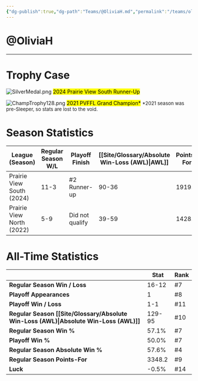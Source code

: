 ```yaml
---
{"dg-publish":true,"dg-path":"Teams/@OliviaH.md","permalink":"/teams/olivia-h/"}
---
```


# @OliviaH
--- 
# Trophy Case

![SilverMedal.png](/img/user/z_Assets/img/SilverMedal.png)
<mark class="grey mark-border">2024 Prairie View South Runner-Up</mark>

![ChampTrophy128.png](/img/user/z_Assets/img/ChampTrophy128.png)
<mark class="yellow">2021 PVFFL Grand Champion*</mark>
<font size="2">*2021 season was pre-Sleeper, so stats are lost to the void.</font>
# Season Statistics
| **League (Season)** | **Regular Season W/L** | **Playoff Finish** | **[[Site/Glossary/Absolute Win-Loss (AWL)\|AWL]]** | **Points-For** |
| ------------------- | ---------------------- | ------------------ | ------------------------------------ | -------------- |
| Prairie View South (2024) | 11-3 | #2 Runner-up | 90-36 | 1919.9 |
| Prairie View North (2022) | 5-9 | Did not qualify | 39-59 | 1428.2 |
# All-Time Statistics
|                                                | **Stat** | **Rank** |
| ---------------------------------------------- | -------- | -------- |
| **Regular Season Win / Loss**                  | 16-12    | #7       |
| **Playoff Appearances**                        | 1        | #8       |
| **Playoff Win / Loss**                         | 1-1      | #11      |
| **Regular Season [[Site/Glossary/Absolute Win-Loss (AWL)\|Absolute Win-Loss (AWL)]]** | 129-95   | #10      |
| **Regular Season Win %**                       | 57.1%    | #7       |
| **Playoff Win %**                              | 50.0%    | #7       |
| **Regular Season Absolute Win %**              | 57.6%    | #4       |
| **Regular Season Points-For**                  | 3348.2   | #9       |
| **Luck**                                       | -0.5%    | #14      |